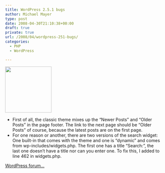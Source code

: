```yaml
---
title: WordPress 2.5.1 bugs
author: Michael Mayer
type: post
date: 2008-04-30T21:10:38+00:00
draft: true
private: true
url: /2008/04/wordpress-251-bugs/
categories:
  - PHP
  - WordPress

---
```

[<img class="alignright size-full wp-image-778" title="bug" src="http://www.nulldevice.de/wp-content/uploads/2008/04/bug.jpg" alt="" width="150" height="150" />][1]

  * First of all, the classic theme mixes up the &#8220;Newer Posts&#8221; and &#8220;Older Posts&#8221; in the page footer. The link to the next page should be &#8220;Older Posts&#8221; of course, because the latest posts are on the first page.
  * For one reason or another, there are two versions of the search widget: One built-in that comes with the theme and one is &#8220;dynamic&#8221; and comes from wp-includes/widgets.php. The first one has a title &#8220;Search:&#8221;, the last one doesn&#8217;t have a title nor can you enter one. To fix this, I added <label for=&#8221;s&#8221;><?php _e(&#8216;Search&#8217;); ?></label> to line 462 in widgets.php.

[WordPress forum&#8230;][2]

 [1]: http://www.nulldevice.de/wp-content/uploads/2008/04/bug.jpg
 [2]: http://wordpress.org/support/topic/173241